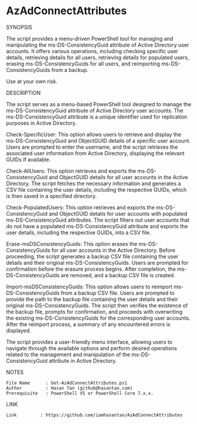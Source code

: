 # AzAdConnectAttributes

SYNOPSIS

The script provides a menu-driven PowerShell tool for managing and manipulating the ms-DS-ConsistencyGuid attribute 
of Active Directory user accounts. It offers various operations, including checking specific user details, 
retrieving details for all users, retrieving details for populated users, erasing ms-DS-ConsistencyGuids for all users, 
and reimporting ms-DS-ConsistencyGuids from a backup.

Use at your own risk.
    
DESCRIPTION

The script serves as a menu-based PowerShell tool designed to manage the ms-DS-ConsistencyGuid attribute of 
Active Directory user accounts.  The ms-DS-ConsistencyGuid attribute is a unique identifier used for 
replication purposes in Active Directory.

Check-SpecificUser:
This option allows users to retrieve and display the ms-DS-ConsistencyGuid and ObjectGUID details of a specific user account. 
Users are prompted to enter the username, and the script retrieves the associated user information from Active Directory, displaying the relevant GUIDs if available.

Check-AllUsers:
This option retrieves and exports the ms-DS-ConsistencyGuid and ObjectGUID details for all user accounts in the Active Directory. 
The script fetches the necessary information and generates a CSV file containing the user details, including the respective GUIDs, which is then saved in a specified directory.

Check-PopulatedUsers:
This option retrieves and exports the ms-DS-ConsistencyGuid and ObjectGUID details for user accounts with populated ms-DS-ConsistencyGuid attributes. 
The script filters out user accounts that do not have a populated ms-DS-ConsistencyGuid attribute and exports the user details, including the respective GUIDs, into a CSV file.

Erase-msDSConsistencyGuids:
This option erases the ms-DS-ConsistencyGuids for all user accounts in the Active Directory. 
Before proceeding, the script generates a backup CSV file containing the user details and their original ms-DS-ConsistencyGuids. 
Users are prompted for confirmation before the erasure process begins. After completion, the ms-DS-ConsistencyGuids are removed, 
and a backup CSV file is created.

Import-msDSConsistencyGuids:
This option allows users to reimport ms-DS-ConsistencyGuids from a backup CSV file. Users are prompted to provide the path to the 
backup file containing the user details and their original ms-DS-ConsistencyGuids. The script then verifies the existence of the backup file, 
prompts for confirmation, and proceeds with overwriting the existing ms-DS-ConsistencyGuids for the corresponding user accounts. 
After the reimport process, a summary of any encountered errors is displayed.

The script provides a user-friendly menu interface, allowing users to navigate through the available options and perform desired operations related to the management and 
manipulation of the ms-DS-ConsistencyGuid attribute in Active Directory.
    
NOTES

    File Name      : Get-AzAdConnectAttributes.ps1
    Author         : Hasan Tan (github@hasantan.com)
    Prerequisite   : PowerShell V5 or PowerShell Core 7.x.x.

LINK

    Link		 : https://github.com/iamhasantan/AzAdConnectAttributes
